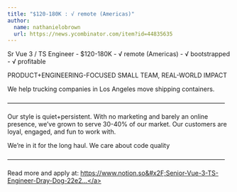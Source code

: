 ```yaml
---
title: "$120-180K : √ remote (Americas)"
author:
  name: nathanielobrown
  url: https://news.ycombinator.com/item?id=44835635
---
```


<JobNavigation />

Sr Vue 3 &#x2F; TS Engineer - $120-180K - √ remote (Americas) - √ bootstrapped - √ profitable

PRODUCT+ENGINEERING-FOCUSED SMALL TEAM, REAL-WORLD IMPACT

We help trucking companies in Los Angeles move shipping containers.

———————————————————————————————————

Our style is quiet+persistent. With no marketing and barely an online presence, we’ve grown to serve 30-40% of our market. Our customers are loyal, engaged, and fun to work with.

We’re in it for the long haul. We care about code quality

———————————————————————————————————

Read more and apply at: <a href="https:&#x2F;&#x2F;www.notion.so&#x2F;Senior-Vue-3-TS-Engineer-Dray-Dog-22e268631fed80c29f27e951c200eeb6" rel="nofollow">https:&#x2F;&#x2F;www.notion.so&#x2F;Senior-Vue-3-TS-Engineer-Dray-Dog-22e2...</a>
<JobApplication />
